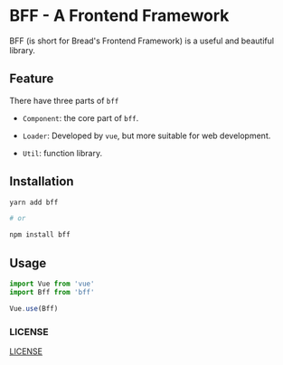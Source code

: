# BFF - A Frontend Framework

BFF (is short for Bread's Frontend Framework) is a useful and beautiful library.

## Feature

There have three parts of `bff`

- `Component`: the core part of `bff`.

- `Loader`: Developed by `vue`, but more suitable for web development.

- `Util`: function library.

## Installation

```bash
yarn add bff

# or

npm install bff
```

## Usage

```javascript
import Vue from 'vue'
import Bff from 'bff'

Vue.use(Bff)
```


### LICENSE

[LICENSE](LICENSE)
